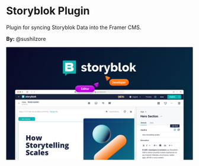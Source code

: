 # Storyblok Plugin

Plugin for syncing Storyblok Data into the Framer CMS.

**By:** @sushilzore

![Storyblok Image](src/assets/hero.png)
